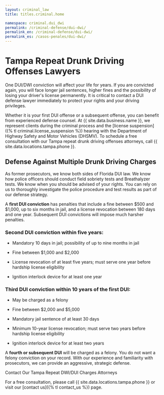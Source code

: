 ```yaml
---
layout: criminal_law
title: titles.criminal.home

namespace: criminal.dui_dwi
permalink: /criminal-defense/dui-dwi/
permalink_en: /criminal-defense/dui-dwi/
permalink_es: /casos-penales/dui-dwi/
---
```


# Tampa Repeat Drunk Driving Offenses Lawyers

One DUI/DWI conviction will affect your life for years. If you are convicted again, you will face longer jail sentences, higher fines and the possibility of losing your driver's license permanently. It is critical to contact a DUI defense lawyer immediately to protect your rights and your driving privileges.

Whether it is your first DUI offense or a subsequent offense, you can benefit from experienced defense counsel.
At {{ site.data.business.name }}, we represent clients during the criminal process and the [license suspension]({% tl criminal.license_suspension %})
hearing with the Department of Highway Safety and Motor Vehicles (DHSMV). To schedule a free consultation with our Tampa repeat drunk driving offenses attorneys, call {{ site.data.locations.tampa.phone }}.

## Defense Against Multiple Drunk Driving Charges

As former prosecutors, we know both sides of Florida DUI law. We know how police officers should conduct field sobriety tests and Breathalyzer tests. We know when you should be advised of your rights. You can rely on us to thoroughly investigate the police procedure and test results as part of our defense strategy.

A **first DUI conviction** has penalties that include a fine between $500 and $1,000, up to six months in jail, and a license revocation between 180 days and one year. Subsequent DUI convictions will impose much harsher penalties.

### Second DUI conviction within five years:

* Mandatory 10 days in jail; possibility of up to nine months in jail

* Fine between $1,000 and $2,000

* License revocation of at least five years; must serve one year before hardship license eligibility

* Ignition interlock device for at least one year

### Third DUI conviction within 10 years of the first DUI:

* May be charged as a felony

* Fine between $2,000 and $5,000

* Mandatory jail sentence of at least 30 days

* Minimum 10-year license revocation; must serve two years before hardship license eligibility

* Ignition interlock device for at least two years

A **fourth or subsequent DUI** will be charged as a felony. You do not want a felony conviction on your record. With our experience and familiarity with prosecutors, we can provide an aggressive, strategic defense.

Contact Our Tampa Repeat DWI/DUI Charges Attorneys

For a free consultation, please call {{ site.data.locations.tampa.phone }} or visit our [contact us]({% tl contact_us %}) page.